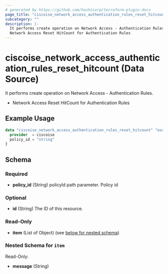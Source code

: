 ```yaml
---
# generated by https://github.com/hashicorp/terraform-plugin-docs
page_title: "ciscoise_network_access_authentication_rules_reset_hitcount Data Source - terraform-provider-ciscoise"
subcategory: ""
description: |-
  It performs create operation on Network Access - Authentication Rules.
  Network Access Reset HitCount for Authentication Rules
---
```


# ciscoise_network_access_authentication_rules_reset_hitcount (Data Source)

It performs create operation on Network Access - Authentication Rules.

- Network Access Reset HitCount for Authentication Rules

## Example Usage

```terraform
data "ciscoise_network_access_authentication_rules_reset_hitcount" "example" {
  provider  = ciscoise
  policy_id = "string"
}
```

<!-- schema generated by tfplugindocs -->
## Schema

### Required

- **policy_id** (String) policyId path parameter. Policy id

### Optional

- **id** (String) The ID of this resource.

### Read-Only

- **item** (List of Object) (see [below for nested schema](#nestedatt--item))

<a id="nestedatt--item"></a>
### Nested Schema for `item`

Read-Only:

- **message** (String)


